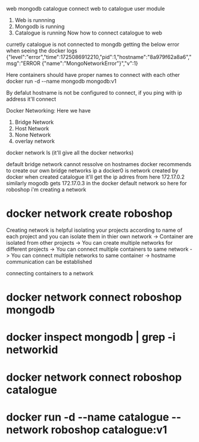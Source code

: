 web
mongodb
catalogue
connect web to catalogue
user module

1. Web is runnning
2. Mongodb is running
3. Catalogue is running
Now how to connect catalogue to web

curretly catalogue is not connected to mongdb getting the below error when seeing the docker logs
{"level":"error","time":1725086912210,"pid":1,"hostname":"8a979f62a8a6","msg":"ERROR {\"name\":\"MongoNetworkError\"}","v":1}

Here containers should have proper names to connect with each other
docker run -d --name mongodb mongodb:v1

By defalut hostname is not be configured to connect, if you ping with ip address it'll connect

Docker Networking:
Here we have 
1. Bridge Network
2. Host Network
3. None Network
4. overlay network

docker network ls (it'll give all the docker networks)

default bridge network cannot ressolve on hostnames
docker recommends to create our own bridge networks
ip a
docker0 is network created by docker
when created catalogue it'll get the ip adrres from here 172.17.0.2
similarly mogodb gets 172.17.0.3
in the docker default network
so here for roboshop i'm creating a network
# docker network create roboshop
Creating network is helpful isolating your projects according to name of each project and you can isolate them in thier own network
-> Container are isolated from other projects
-> You can create multiple networks for different projects
-> You can connect multiple containers to same network
-> You can connect multiple networks to same container
-> hostname communication can be established

connecting containers to a network
#  docker network connect roboshop mongodb
# docker inspect mongodb | grep -i networkid
# docker network connect roboshop catalogue
# docker run -d --name catalogue --network roboshop catalogue:v1



